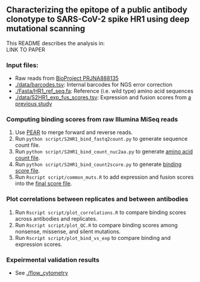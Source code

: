 ## Characterizing the epitope of a public antibody clonotype to SARS-CoV-2 spike HR1 using deep mutational scanning
This README describes the analysis in:   
LINK TO PAPER

### Input files:
* Raw reads from [BioProject PRJNA888135](https://www.ncbi.nlm.nih.gov/bioproject/PRJNA888135)
* [./data/barcodes.tsv](./data/barcodes.tsv): Internal barcodes for NGS error correction
* [./Fasta/HR1_ref_seq.fa](./Fasta/HR1_ref_seq.fa): Reference (i.e. wild type) amino acid sequences
* [./data/S2HR1_exp_fus_scores.tsv](./data/S2HR1_exp_fus_scores.tsv): Expression and fusion scores from [a previous study](https://www.nature.com/articles/s41467-023-37786-1)

### Computing binding scores from raw Illumina MiSeq reads
1. Use [PEAR](https://github.com/tseemann/PEAR) to merge forward and reverse reads.
2. Run ``python script/S2HR1_bind_fastq2count.py`` to generate sequence count file.
3. Run ``python script/S2HR1_bind_count_nuc2aa.py`` to generate [amino acid count file](./result/S2HR1_bind_count_trimmed_aa.tsv). 
4. Run ``python script/S2HR1_bind_count2score.py`` to generate [binding score file](./result/S2HR1_bind_scores.tsv).
5. Run ``Rscript script/common_muts.R`` to add expression and fusion scores into the [final score file](./result/S2HR1_scores_common.tsv).

### Plot correlations between replicates and between antibodies
1. Run ``Rscript script/plot_correlations.R`` to compare binding scores across antibodies and replicates.
2. Run ``Rscript script/plot_QC.R`` to compare binding scores among nonsense, missense, and silent mutations.
3. Run ``Rscript script/plot_bind_vs_exp`` to compare binding and expression scores.

### Expeirmental validation results
* See [./flow_cytometry](./flow_cytometry)
